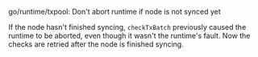 go/runtime/txpool: Don't abort runtime if node is not synced yet

If the node hasn't finished syncing, `checkTxBatch` previously
caused the runtime to be aborted, even though it wasn't the
runtime's fault.
Now the checks are retried after the node is finished syncing.
